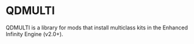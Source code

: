 # QDMULTI
QDMULTI is a library for mods that install multiclass kits in the Enhanced Infinity Engine (v2.0+). 
